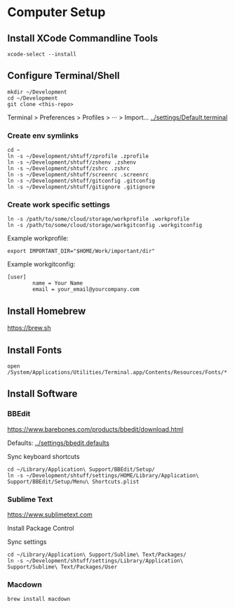 # Computer Setup

## Install XCode Commandline Tools

```
xcode-select --install
```

## Configure Terminal/Shell

```
mkdir ~/Development
cd ~/Development
git clone <this-repo>
```

Terminal > Preferences > Profiles > ··· > Import… [../settings/Default.terminal](../settings/Default.terminal)

### Create env symlinks

```
cd ~
ln -s ~/Development/shtuff/zprofile .zprofile
ln -s ~/Development/shtuff/zshenv .zshenv
ln -s ~/Development/shtuff/zshrc .zshrc
ln -s ~/Development/shtuff/screenrc .screenrc
ln -s ~/Development/shtuff/gitconfig .gitconfig
ln -s ~/Development/shtuff/gitignore .gitignore
```

### Create work specific settings

```
ln -s /path/to/some/cloud/storage/workprofile .workprofile
ln -s /path/to/some/cloud/storage/workgitconfig .workgitconfig
```

Example workprofile:

```
export IMPORTANT_DIR="$HOME/Work/important/dir"
```

Example workgitconfig:

```
[user]
        name = Your Name
        email = your_email@yourcompany.com
```


## Install Homebrew

<https://brew.sh>

## Install Fonts
```
open /System/Applications/Utilities/Terminal.app/Contents/Resources/Fonts/*
```

## Install Software

### BBEdit

<https://www.barebones.com/products/bbedit/download.html>

Defaults: [../settings/bbedit.defaults](../settings/bbedit.defaults)

Sync keyboard shortcuts

```
cd ~/Library/Application\ Support/BBEdit/Setup/
ln -s ~/Development/shtuff/settings/HOME/Library/Application\ Support/BBEdit/Setup/Menu\ Shortcuts.plist
```

### Sublime Text

<https://www.sublimetext.com>

Install Package Control

Sync settings

```
cd ~/Library/Application\ Support/Sublime\ Text/Packages/
ln -s ~/Development/shtuff/settings/Library/Application\ Support/Sublime\ Text/Packages/User
```

### Macdown

```
brew install macdown
```

